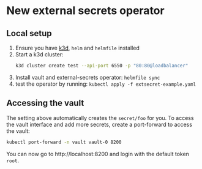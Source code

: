 # New external secrets operator

## Local setup

1. Ensure you have [k3d](k3d.io/), `helm` and `helmfile` installed
2. Start a k3d cluster: 
   ```bash
   k3d cluster create test --api-port 6550 -p "80:80@loadbalancer"
   ```
3. Install vault and external-secrets operator: `helmfile sync`
4. test the operator by running: `kubectl apply -f extsecret-example.yaml`

## Accessing the vault

The setting above automatically creates the `secret/foo` for you. To access the vault
interface and add more secrets, create a port-forward to access the vault: 
```bash
kubectl port-forward -n vault vault-0 8200
```

You can now go to http://localhost:8200 and login with the default token `root`.